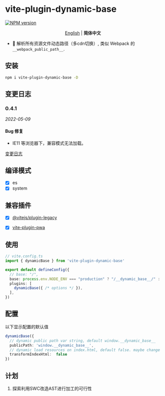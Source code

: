 # vite-plugin-dynamic-base

[![NPM version](https://img.shields.io/npm/v/vite-plugin-dynamic-base?color=a1b858&label=)](https://www.npmjs.com/package/vite-plugin-dynamic-base)

<p align='center'>
<a href="https://github.com/chenxch/vite-plugin-dynamic-base/blob/main/README.md">English</a> | <b>简体中文</b>
</p>

- 🦾 解析所有资源文件动态路径（多cdn切换）, 类似 Webpack 的 `__webpack_public_path__`.

## 安装

```bash
npm i vite-plugin-dynamic-base -D
```

## 变更日志

### 0.4.1

_2022-05-09_
#### Bug 修复

- IE11 等浏览器下，兼容模式无法加载。

[变更日志](./CHANGELOG.zh-CN.md)

## 编译模式

- [x] es
- [x] system

## 兼容插件

- [x] [@vitejs/plugin-legacy](https://www.npmjs.com/package/@vitejs/plugin-legacy)
- [x] [vite-plugin-pwa](https://www.npmjs.com/package/vite-plugin-pwa)


## 使用

```ts
// vite.config.ts
import { dynamicBase } from 'vite-plugin-dynamic-base'

export default defineConfig({ 
  // base: "/",
  base: process.env.NODE_ENV === "production" ? "/__dynamic_base__/" : "/",
  plugins: [
    dynamicBase({ /* options */ }),
  ],
})
```

## 配置

以下显示配置的默认值

```ts
dynamicBase({
  // dynamic public path var string, default window.__dynamic_base__
  publicPath: 'window.__dynamic_base__',
  // dynamic load resources on index.html, default false. maybe change default true
  transformIndexHtml:  false
})
```

## 计划

1. 探索利用SWC改造AST进行加工的可行性
